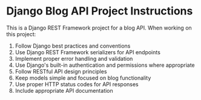<!-- Use this file to provide workspace-specific custom instructions to Copilot. For more details, visit https://code.visualstudio.com/docs/copilot/copilot-customization#_use-a-githubcopilotinstructionsmd-file -->

# Django Blog API Project Instructions

This is a Django REST Framework project for a blog API. When working on this project:

1. Follow Django best practices and conventions
2. Use Django REST Framework serializers for API endpoints
3. Implement proper error handling and validation
4. Use Django's built-in authentication and permissions where appropriate
5. Follow RESTful API design principles
6. Keep models simple and focused on blog functionality
7. Use proper HTTP status codes for API responses
8. Include appropriate API documentation
